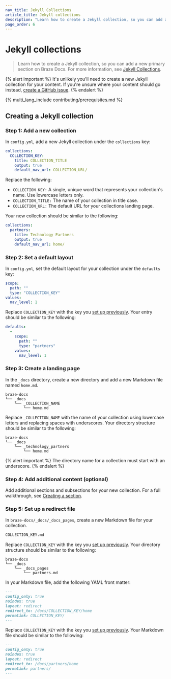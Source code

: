```yaml
---
nav_title: Jekyll Collections
article_title: Jekyll collections
description: "Learn how to create a Jekyll collection, so you can add a new primary section on Braze Docs."
page_order: 6
---
```


# Jekyll collections

> Learn how to create a Jekyll collection, so you can add a new primary section on Braze Docs. For more information, see [Jekyll Collections](https://jekyllrb.com/docs/collections/).

{% alert important %}
It's unlikely you'll need to create a new Jekyll collection for your content. If you're unsure where your content should go instead, [create a GitHub issue](https://github.com/braze-inc/braze-docs/issues/new?assignees=&labels=issue&projects=&template=report_an_issue.md&title=).
{% endalert %}

{% multi_lang_include contributing/prerequisites.md %}

## Creating a Jekyll collection

### Step 1: Add a new collection

In `config.yml`, add a new Jekyll collection under the `collections` key:

```yaml
collections:
  COLLECTION_KEY:
    title: COLLECTION_TITLE
    output: true
    default_nav_url: COLLECTION_URL/
```

Replace the following:

- `COLLECTION_KEY:` A single, unique word that represents your collection's name. Use lowercase letters only.
- `COLLECTION_TITLE:` The name of your collection in title case.
- `COLLECTION_URL:` The default URL for your collections landing page.

Your new collection should be similar to the following:

```yaml
collections:
  partners:
    title: Technology Partners
    output: true
    default_nav_url: home/
```

### Step 2: Set a default layout

In `config.yml`, set the default layout for your collection under the `defaults` key:

```yaml
scope:
  path: ""
  type: "COLLECTION_KEY"
values:
  nav_level: 1
```

Replace `COLLECTION_KEY` with the key you [set up previously](#step-1-add-a-new-collection). Your entry should be similar to the following:

```yaml
defaults:
  -
    scope:
      path: ""
      type: "partners"
    values:
      nav_level: 1
```

### Step 3: Create a landing page

In the `_docs` directory, create a new directory and add a new Markdown file named `home.md`.

```plaintext
braze-docs
└── _docs
    └── _COLLECTION_NAME
        └── home.md 
```

Replace `_COLLECTION_NAME` with the name of your collection using lowercase letters and replacing spaces with underscores. Your directory structure should be similar to the following:

```plaintext
braze-docs
└── _docs
    └── _technology_partners 
        └── home.md
```

{% alert important %}
The directory name for a collection must start with an underscore.
{% endalert %}

### Step 4: Add additional content (optional)

Add additional sections and subsections for your new collection. For a full walkthrough, see [Creating a section]({{site.baseurl}}/contributing/content_management/sections/#creating-a-section).

### Step 5: Set up a redirect file

In `braze-docs/_docs/_docs_pages`, create a new Markdown file for your collection.

```bash
COLLECTION_KEY.md
```

Replace `COLLECTION_KEY` with the key you [set up previously](#step-1-add-a-new-collection). Your directory structure should be similar to the following:

```plaintext
braze-docs
└── _docs
    └── _docs_pages
        └── partners.md
```

In your Markdown file, add the following YAML front matter:

```markdown
---
config_only: true
noindex: true
layout: redirect
redirect_to: /docs/COLLECTION_KEY/home
permalink: COLLECTION_KEY/
---
```

Replace `COLLECTION_KEY` with the key you [set up previously](#step-1-add-a-new-collection). Your Markdown file should be similar to the following:

```markdown
---
config_only: true
noindex: true
layout: redirect
redirect_to: /docs/partners/home
permalink: partners/
---
```
